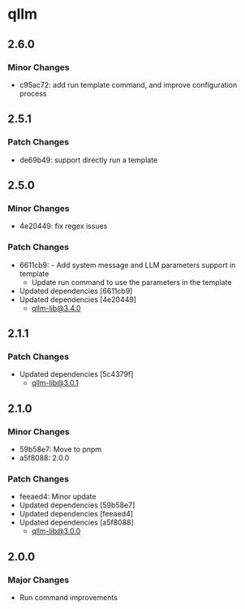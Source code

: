# qllm

## 2.6.0

### Minor Changes

- c95ac72: add run template command, and improve configuration process

## 2.5.1

### Patch Changes

- de69b49: support directly run a template

## 2.5.0

### Minor Changes

- 4e20449: fix regex issues

### Patch Changes

- 6611cb9: - Add system message and LLM parameters support in template
  - Update run command to use the parameters in the template
- Updated dependencies [6611cb9]
- Updated dependencies [4e20449]
  - qllm-lib@3.4.0

## 2.1.1

### Patch Changes

- Updated dependencies [5c4379f]
  - qllm-lib@3.0.1

## 2.1.0

### Minor Changes

- 59b58e7: Move to pnpm
- a5f8088: 2.0.0

### Patch Changes

- feeaed4: Minor update
- Updated dependencies [59b58e7]
- Updated dependencies [feeaed4]
- Updated dependencies [a5f8088]
  - qllm-lib@3.0.0

## 2.0.0

### Major Changes

- Run command improvements
